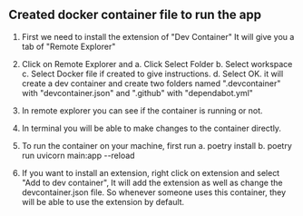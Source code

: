 ## Created docker container file to run the app
 
 1. First we need to install the extension of "Dev Container"
 It will give you a tab of "Remote Explorer"

 2. Click on Remote Explorer and 
    a. Click Select Folder
    b. Select workspace
    c. Select Docker file if created to give instructions.
    d. Select OK.
it will create a dev container and create two folders named ".devcontainer" with "devcontainer.json" and ".github" with "dependabot.yml"

3. In remote explorer you can see if the container is running or not.

4. In terminal you will be able to make changes to the container directly.

5. To run the container on your machine, first run
    a. poetry install
    b. poetry run uvicorn main:app --reload

6. If you want to install an extension, right click on extension and select "Add to dev container", It will add the extension as well as change the devcontainer.json file.
So whenever someone uses this container, they will be able to use the extension by default.






